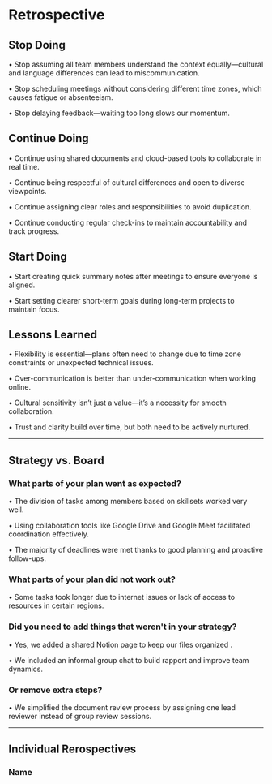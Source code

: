 <!-- this template is for inspiration, feel free to change it however you like! -->

# Retrospective

## Stop Doing

• Stop assuming all team members understand the context equally—cultural 
  and language differences can lead to miscommunication.

• Stop scheduling meetings without considering different time zones, 
  which causes fatigue or absenteeism.

•	Stop delaying feedback—waiting too long slows our momentum.

## Continue Doing

•	Continue using shared documents and cloud-based tools to collaborate in real time.

•	Continue being respectful of cultural differences and open to diverse viewpoints.

•	Continue assigning clear roles and responsibilities to avoid duplication.

•	Continue conducting regular check-ins to maintain accountability and track progress.

## Start Doing

•	Start creating quick summary notes after meetings to ensure everyone is aligned.

•	Start setting clearer short-term goals during long-term projects to maintain focus.

## Lessons Learned

•	Flexibility is essential—plans often need to change due to time 
 zone constraints or unexpected technical issues.

•	Over-communication is better than under-communication when working online.

•	Cultural sensitivity isn’t just a value—it’s a necessity for smooth collaboration.

•	Trust and clarity build over time, but both need to be actively nurtured.
 
---
## Strategy vs. Board

### What parts of your plan went as expected?

•	The division of tasks among members based on skillsets worked very well.

•	Using collaboration tools like Google Drive and Google Meet 
 facilitated coordination effectively.

•	The majority of deadlines were met thanks to good planning and proactive follow-ups.
 
### What parts of your plan did not work out?

•	Some tasks took longer due to internet issues or lack of 
access to resources in certain regions.

### Did you need to add things that weren't in your strategy?

•	Yes, we added a shared Notion page to keep our files organized .

•	We included an informal group chat to build rapport and improve team dynamics.

### Or remove extra steps?

•	We simplified the document review process by assigning one lead
reviewer instead of group review sessions.

---

## Individual Rerospectives

### Name

<!-- reflect on your contributions, challenges and progress in this milestone -->
